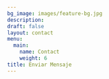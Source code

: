 ```yaml
---
bg_image: images/feature-bg.jpg
description: 
draft: false
layout: contact
menu:
  main:
    name: Contact
    weight: 6
title: Enviar Mensaje
---
```

